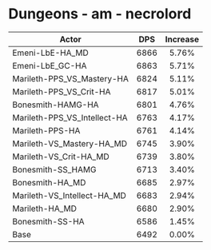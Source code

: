 # Dungeons - am - necrolord
| Actor | DPS | Increase |
|---|:---:|:---:|
|Emeni-LbE-HA_MD|6866|5.76%|
|Emeni-LbE_GC-HA|6863|5.71%|
|Marileth-PPS_VS_Mastery-HA|6824|5.11%|
|Marileth-PPS_VS_Crit-HA|6817|5.01%|
|Bonesmith-HAMG-HA|6801|4.76%|
|Marileth-PPS_VS_Intellect-HA|6763|4.17%|
|Marileth-PPS-HA|6761|4.14%|
|Marileth-VS_Mastery-HA_MD|6745|3.90%|
|Marileth-VS_Crit-HA_MD|6739|3.80%|
|Bonesmith-SS_HAMG|6713|3.40%|
|Bonesmith-HA_MD|6685|2.97%|
|Marileth-VS_Intellect-HA_MD|6683|2.94%|
|Marileth-HA_MD|6680|2.90%|
|Bonesmith-SS-HA|6586|1.45%|
|Base|6492|0.00%|

